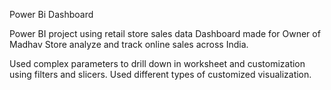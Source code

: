 Power Bi Dashboard

Power BI project using retail store sales data 
Dashboard made for Owner of Madhav Store  analyze and track online sales across India.

Used complex parameters to drill down in worksheet and customization using filters and slicers.
Used different types of customized visualization.
